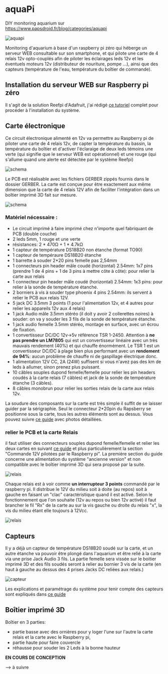# aquaPi
DIY monitoring aquarium sur https://www.papsdroid.fr/blog/categories/aquapi

![aquapi](_docs/aquapi.jpg)

Monitoring d'aquarium à base d'un raspberry pi zéro qui héberge un serveur WEB consultable sur son smartphone, et qui pilote une carte de 4 relais 12v opto-couplés  afin de piloter les éclairages leds 12v et les éventuels moteurs 12v (distributeur de nouriture, pompe ...), ainsi que des capteurs (température de l'eau, température du boîtier de commande).

## Installation du serveur WEB sur Raspberry pi zéro

Il s'agit de la solution Reefpi d'Adafruit, j'ai rédigé [ce tutoriel](https://www.papsdroid.fr/post/aquapi-diy-monitoring-aquarium) complet pour procéder à l'installation du système.

## Carte électronique

Ce circuit électronique alimenté en 12v va permettre au Raspberry pi de piloter une carte de 4 relais 12v, de capter la température du bassin, la température du boîtier et d'activer l'éclaraige de deux leds témoins une verte (qui signifie que le serveur WEB est opérationnel) et une rouge (qui s'allume quand une alerte est détectée par le système Reefpi)

![schema](_docs/kicad_aquapi_v2.png)

Le PCB est réalisable avec les fichiers GERBER zippés fournis dans le dossier GERBER.
La carte est conçue pour être exactement aux même dimension que la carte de 4 relais 12V afin de faciliter l'intégration dans un boîtier imprimé 3D fait sur mesure.

![schema](_docs/Kicad_aquapi_PCBv2.png)

### Matériel nécessaire :

* Le circuit imprimé à faire imprimé chez n'importe quel fabriquant de PCB (double couche)
* 2 leds 5mm, 1 rouge et une verte
* résistances: 2 * 470Ω + 1 * 4.7kΩ
* 1 capteur de température DS18B20 non étanche (format TO90)
* 1 capteur de tempéraure DS18B20 étanche
* 1 barrette à souder  2*20 pins femelle pas 2,54mm
* 1 connecteurs pin header mâle coudé (horizontal) 2.54mm: 1x7 pins (prendre 1 de 4 pins + 1 de 3 pins à mettre côte à côte): pour relier la carte aux relais
* 1 connecteur pin header mâle coudé (horizontal) 2.54mm: 1x3 pins: pour relier à la sonde de température étanche.
* 2 borniers à vis à souder type phoenix 4 pins 2.54mm: ils servent à relier le PCB aux relais 12V.
* 5 jack DC 3.5mm 3 points (1 pour l'alimentation 12v, et 4 autres pour relier les appareils 12v aux 4 relais)
* 1 jack Audio mâle 3.5mm stéréo (il doit y avoir 2 collerettes noires) à souder: on va y souder les 3 fils de la sonde de température étanche.
* 1 jack audio femelle 3.5mm stéréo, montage en surface, avec un écrou de fixation.
* 1 convertisseur DC/DC 12v->5v référence TSR 1-2450. Attention à **ne pas prendre un LM7805** qui est un convertisseur linéaire avec un très mauvais rendement (40%) et qui chauffe énormément. Le TSR 1 est un convertisseur DC/DC à plage bien plus performant avec un **rendement de 94%**: aucun problème de chauffe ni de gaspillage électrique donc.
* 1 alimentation 12V CC, 2A (24W) suffisent si vous n'avez pas des km de leds à allumer, sinon prenez plus puissant.
* 10 câbles souples dupond femelle/femelle pour relier les pin headers coudés à la carte relais (7 câbles) et jack de la sonde de température étanche (3 câbles).
* 8 câbles monobrun pour relier les sorties relais de la carte aux relais 12v.

La soudure des composants sur la carte est très simple il suffit de se laisser guider par la sérigraphie. Seul le connecteur 2*20pin du Rapsberry se positionne sous la carte, tous les autres éléments sont au dessus. Vous pouvez suivre [ce guide](https://www.papsdroid.fr/post/aquapi-monitiring-diy-aquarium-cmv2) avec photos détaillées.

### relier le PCB et la carte Relais
il faut utiliser des connecteurs souples dupond femelle/femelle et relier les deux cartes en suivant [ce guide](https://www.papsdroid.fr/post/aquapi-diy-monitoring-aquarium-alimentations) et plus particulièrement la section "Commande 12V pilotées par le Raspberry pi". La première section du guide concerne une alimentation du système "ancienne version" et non compatible avec le boîtier imprimé 3D qui sera proposé par la suite.

![relais](_docs/relais01.jpg)

Chaque relais est à voir comme **un interrupteur 3 points** commandé par le raspberry pi. Il distribue le 12V du milieu soit à doite (au repos) soit à gauche en faisant un "clac" caractéristique quand il est activé. Selon le fonctionnement que l'on souhaite (12v au repos ou bien 12v activé) il faut brancher le fil "Rx" de la carte au sur la vis gauche ou droite du relais "x", la vis du milieu étant elle toujours à 12Vcc.

![relais](_docs/relais02.jpg)

## Capteurs

Il y a déjà un capteur de température DS18B20 soudé sur la carte, et un autre étanche va pouvoir être plongé dans l'aquarium et être relié à la carte via une prise Jack Audio 3 fils. La partie femelle sera vissée sur le boitier imprimé 3D et des fils soudés seront à relier au bornier 3 vis de la carte (en haut à gauche au dessus des 4 prises Jacks DC reliées aux relais.)

![capteur](_docs/capteurTemp.png)

Les explications et paramétrage du système pour tenir compte des capteurs sont expliqués dans [ce guide](https://www.papsdroid.fr/post/aquapi-diy-monitoring-aquarium-les-capteurs)

## Boîtier imprimé 3D

Boîtier en 3 parties: 
* partie basse avec des ornières pour y loger l'une sur l'autre la carte relais et la carte avec le Raspberry pi, 
* partie haute pour faire couvercle
* réhausse pour souder les 2 Leds à la bonne hauteur

**EN COURS DE CONCEPTION**

--> à suivre

